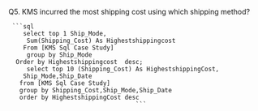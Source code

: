
 Q5. KMS incurred the most shipping cost using which shipping method?
 
     ```sql
        select top 1 Ship_Mode,
         Sum(Shipping_Cost) As Highestshippingcost
        From [KMS Sql Case Study] 
	     group by Ship_Mode 
      Order by Highestshippingcost  desc;
         select top 10 (Shipping_Cost) As HighestshippingCost,
        Ship_Mode,Ship_Date
       from [KMS Sql Case Study] 
       group by Shipping_Cost,Ship_Mode,Ship_Date
       order by HighestshippingCost desc
                                       ```
    
